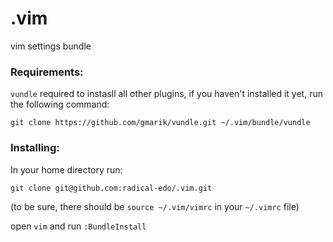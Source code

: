 .vim
====

vim settings bundle

### Requirements:

`vundle` required to instasll all other plugins, if you haven't installed it yet, run the following command:

`git clone https://github.com/gmarik/vundle.git ~/.vim/bundle/vundle`


### Installing:
In your home directory run:

`git clone git@github.com:radical-edo/.vim.git`

(to be sure, there should be `source ~/.vim/vimrc` in your `~/.vimrc` file)

open `vim` and run `:BundleInstall`
